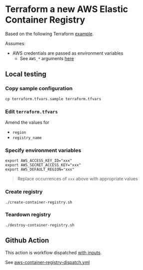 # Terraform a new AWS Elastic Container Registry

Based on the following Terraform [example](https://registry.terraform.io/providers/hashicorp/aws/latest/docs/resources/ecr_repository#example-usage).

Assumes:

* AWS credentials are passed as environment variables
  * See `AWS_*` arguments [here](https://registry.terraform.io/providers/hashicorp/aws/latest/docs#environment-variables)


## Local testing

### Copy sample configuration

```
cp terraform.tfvars.sample terraform.tfvars
```

### Edit `terraform.tfvars`

Amend the values for

* `region`
* `registry_name`


### Specify environment variables

```
export AWS_ACCESS_KEY_ID="xxx"
export AWS_SECRET_ACCESS_KEY="xxx"
export AWS_DEFAULT_REGION="xxx"
```
> Replace occurrences of `xxx` above with appropriate values

### Create registry

```
./create-container-registry.sh
```

### Teardown registry

```
./destroy-container-registry.sh
```


## Github Action

This action is workflow dispatched [with inputs](https://docs.github.com/en/actions/using-workflows/workflow-syntax-for-github-actions#onworkflow_dispatchinputs).

See [aws-container-registry-dispatch.yml](https://github.com/clicktruck/aws-actions/actions/workflows/aws-container-registry-dispatch.yml)
